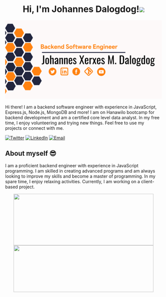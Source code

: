 <h1 align="center"> Hi, I'm Johannes Dalogdog!<img src="https://media.giphy.com/media/hvRJCLFzcasrR4ia7z/giphy.gif" width="30"></h1>
 <div align="center">

![](https://github.com/johannes-xerxes-sz/johannes-xerxes-sz/blob/main/banner.png)
 </div>


Hi there! I am a backend software engineer with experience in JavaScript, Express.js, Node.js, MongoDB and more! I am on Hanawilo bootcamp for backend development and am a certified core level data analyst. In my free time, I enjoy volunteering and trying new things. Feel free to use my projects or connect with me.

<div align="left">
  <a href="https://twitter.com/Johannes_Xerxes" target="_blank"><img src="https://img.shields.io/twitter/follow/Johannes_Xerxes?logo=twitter&style=for-the-badge" alt="Twitter" /></a> 
    <a href="https://www.linkedin.com/in/johannes-xerxes-dalogdog"><img src="https://img.shields.io/badge/Connect-Johannes Xerxes Dalogdog-informational?style=for-the-badge&logo=linkedin" alt="LinkedIn" /></a>
    <a href="mailto:johannes.dalogdog@supportzebra.com"><img src="https://img.shields.io/badge/Email-johannes.dalogdog%40supportzebra.com-orange?style=for-the-badge&logo=Email" alt="Email" /></a>
</div>

## About myself :sunglasses:

I am a proficient backend engineer with experience in JavaScript programming. I am skilled in creating advanced programs and am always looking to improve my skills and become a master of programming. In my spare time, I enjoy relaxing activities. Currently, I am working on a client-based project.


<p align="center">
  <img align="center" width="450" height="165" src="https://github-readme-stats.vercel.app/api?username=johannes-xerxes-sz&show_icons=true&hide_border=false&line_height=20&show_owner=true&theme=codeSTACKr"/>
<img align="center" width="450" height="150" src="https://github-readme-stats.vercel.app/api/top-langs/?username=johannes-xerxes-sz&layout=compact&hide=HTML&langs_count=10&theme=codeSTACKr"/>
</p>
